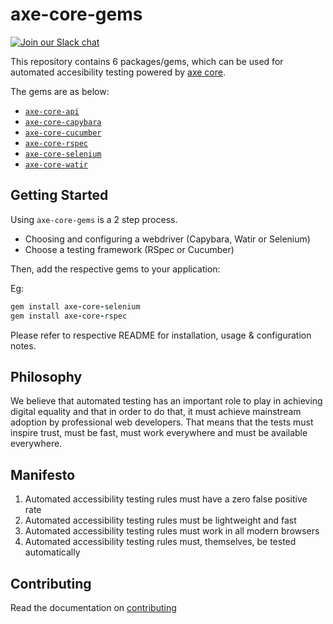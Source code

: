 # axe-core-gems

[![Join our Slack chat](https://img.shields.io/badge/slack-chat-purple.svg?logo=slack)](https://accessibility.deque.com/axe-community)

This repository contains 6 packages/gems, which can be used for automated accesibility testing powered by [axe core][axe-core].

The gems are as below:
- [`axe-core-api`](./packages/axe-core-api/README.md)
- [`axe-core-capybara`](./packages/axe-core-capybara/README.md)
- [`axe-core-cucumber`](./packages/axe-core-cucumber/README.md)
- [`axe-core-rspec`](./packages/axe-core-rspec/README.md)
- [`axe-core-selenium`](./packages/axe-core-selenium/README.md)
- [`axe-core-watir`](./packages/axe-core-watir/README.md)

## Getting Started

Using `axe-core-gems` is a 2 step process.
- Choosing and configuring a webdriver (Capybara, Watir or Selenium)
- Choose a testing framework (RSpec or Cucumber)

Then, add the respective gems to your application:

Eg: 
``` ruby
gem install axe-core-selenium
gem install axe-core-rspec
```

Please refer to respective README for installation, usage & configuration notes.

## Philosophy

We believe that automated testing has an important role to play in achieving digital equality and that in order to do that, it must achieve mainstream adoption by professional web developers. That means that the tests must inspire trust, must be fast, must work everywhere and must be available everywhere.

## Manifesto

1. Automated accessibility testing rules must have a zero false positive rate
2. Automated accessibility testing rules must be lightweight and fast
3. Automated accessibility testing rules must work in all modern browsers
4. Automated accessibility testing rules must, themselves, be tested automatically

## Contributing

Read the documentation on [contributing][contributing]

[contributing]: ./CONTRIBUTING.md
[axe-core]: https://github.com/dequelabs/axe-core
